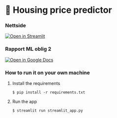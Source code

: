 # 🎈 Housing price predictor



### Nettside
[![Open in Streamlit](https://static.streamlit.io/badges/streamlit_badge_black_white.svg)](https://housepricepredictorml.streamlit.app)



### Rapport ML oblig 2
[![Open in Google Docs](https://img.shields.io/badge/Open_in-Google_Docs-blue?logo=google-drive&logoColor=white)](https://docs.google.com/document/d/1HSqsfMy6x_G_Qq2B8GVLDuqUcjI6YHuPco5AVsXQ2Bw/edit?usp=sharing)



### How to run it on your own machine

1. Install the requirements

   ```
   $ pip install -r requirements.txt
   ```

2. Run the app

   ```
   $ streamlit run streamlit_app.py
   ```
